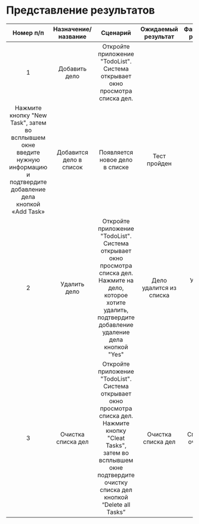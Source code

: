 # Представление результатов

| Номер п/п |	Назначение/название |	Сценарий	| Ожидаемый результат |	Фактический результат |	Оценка |
| :------: | :------: | :------: | :------: | :------: | :------: |
| 1 |	Добавить дело |	Откройте приложение "TodoList". Система открывает окно просмотра списка дел. 
Нажмите кнопку "New Task", затем во всплывшем окне введите нужную информацию и подтвердите добавление дела кнопкой «Add Task» |	Добавится дело в список |	Появляется новое дело в списке | 	Тест пройден |
| 2 |	Удалить дело |	Откройте приложение "TodoList". Система открывает окно просмотра списка дел. Нажмите на дело, которое хотите удалить, подтвердите добавление удаление дела кнопкой "Yes" |	Дело удалится из списка |	Удаление дела из списка |	Тест пройден |
| 3 |	Очистка списка дел |	Откройте приложение "TodoList". Система открывает окно просмотра списка дел. Нажмите кнопку "Cleat Tasks", затем во всплывшем окне подтвердите очистку списка дел кнопкой “Delete all Tasks” |	Очистка списка дел |	Список дел очищается | 	Тест пройден |
